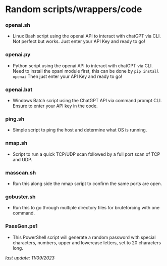 # **Random scripts/wrappers/code**    

### **openai.sh**   
- Linux Bash script using the openai API to interact with chatGPT via CLI. Not perfect but works. Just enter your API Key and ready to go! 
   
### **openai.py**   
- Python script using the openai API to interact with chatGPT via CLI. Need to install the opani module first, this can be done by ```pip install openai``` Then just enter your API Key and ready to go! 
   
### **openai.bat**  
- Windows Batch script using the ChatGPT API via command prompt CLI. Ensure to enter your API key in the code.
     
### **ping.sh**    
- Simple script to ping the host and determine what OS is running.    
   
### **nmap.sh**    
- Script to run a quick TCP/UDP scan followed by a full port scan of TCP and UDP.
    
### **masscan.sh**    
- Run this along side the nmap script to confirm the same ports are open.     
    
### **gobuster.sh**    
- Run this to go through multiple directory files for bruteforcing with one command.    
     
### **PassGen.ps1**   
- This PowerShell script will generate a random password with special characters, numbers, upper and lowercase letters, set to 20 characters long.   
      
     
_last update: 11/09/2023_

